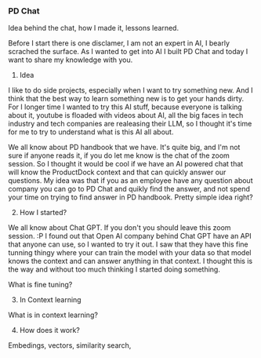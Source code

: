### PD Chat

Idea behind the chat, how I made it, lessons learned.

Before I start there is one disclamer, I am not an expert in AI, I bearly scrached the surface.
As I wanted to get into AI I built PD Chat and today I want to share my knowledge with you.

1. Idea

I like to do side projects, especially when I want to try something new. And I think that
the best way to learn something new is to get your hands dirty.
For I longer time I wanted to try this AI stuff, because everyone is talking about it, youtube
is floaded with videos about AI, all the big faces in tech industry and tech companies are realeasing their LLM,
so I thought it's time for me to try to understand what is this AI all about.

We all know about PD handbook that we have. It's quite big, and I'm not sure if anyone reads it, if you do let me
know is the chat of the zoom session. So I thought it would be cool if we have an AI powered chat that will
know the ProductDock context and that can quickly answer our questions. My idea was that if you as an employee
have any question about company you can go to PD Chat and quikly find the answer, and not spend your time on trying
to find answer in PD handbook. Pretty simple idea right?

2. How I started?

We all know about Chat GPT. If you don't you should leave this zoom session. :P I found out that Open AI company behind
Chat GPT have an API that anyone can use, so I wanted to try it out. I saw that they have this fine tunning thingy where
your can train the model with your data so that model knows the context and can answer anything in that context. I thought
this is the way and without too much thinking I started doing something.

What is fine tuning?

3. In Context learning

What is in context learning?

4. How does it work?

Embedings, vectors, similarity search,


